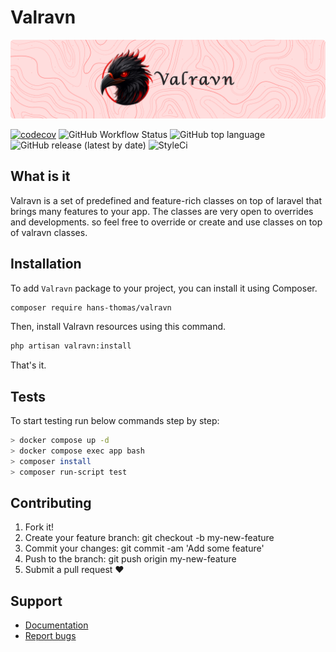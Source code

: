 # Valravn

<p align="center"><img alt="valravn banner" src="assets/valravn-banner.png"></p>

[![codecov](https://codecov.io/gh/hans-thomas/valravn/branch/master/graph/badge.svg?token=X1D6I0JLSZ)](https://codecov.io/gh/hans-thomas/valravn)
![GitHub Workflow Status](https://img.shields.io/github/actions/workflow/status/hans-thomas/valravn/php.yml)
![GitHub top language](https://img.shields.io/github/languages/top/hans-thomas/valravn)
![GitHub release (latest by date)](https://img.shields.io/github/v/release/hans-thomas/valravn)
![StyleCi](https://github.styleci.io/repos/631226923/shield?style=flat&branch=v1)

## What is it

Valravn is a set of predefined and feature-rich classes on top of laravel
that brings many features to your app.
The classes are very open to overrides and developments. so feel free to
override or create and use classes on top of valravn classes.

## Installation

To add `Valravn` package to your project, you can install it using Composer.

```bash
composer require hans-thomas/valravn
```

Then, install Valravn resources using this command.

```bash
php artisan valravn:install
```

That's it.

## Tests

To start testing run below commands step by step:

```bash
> docker compose up -d
> docker compose exec app bash
> composer install
> composer run-script test
```

## Contributing

1. Fork it!
2. Create your feature branch: git checkout -b my-new-feature
3. Commit your changes: git commit -am 'Add some feature'
4. Push to the branch: git push origin my-new-feature
5. Submit a pull request ❤️

Support
-------

- [Documentation](https://valravn.vercel.app/)
- [Report bugs](https://github.com/hans-thomas/valravn/issues)

